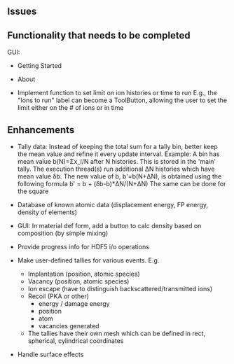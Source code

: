 ## Issues

## Functionality that needs to be completed

GUI:
- Getting Started
- About

- Implement function to set limit on ion histories or time to run
  E.g., the "Ions to run" label can become a ToolButton, allowing the user
  to set the limit either on the # of ions or in time

## Enhancements

- Tally data:
  Instead of keeping the total sum for a tally bin, better keep the
  mean value and refine it every update interval.
  Example: 
    A bin has mean value b(N)=Σx_i/N after N histories. This is stored in the 'main' tally.
    The execution thread(s) run additional ΔN histories which have mean value δb.
    The new value of b, b'=b(N+ΔN), is obtained using the following formula
      b' = b + (δb-b)*ΔN/(N+ΔN)
    The same can be done for the square

- Database of known atomic data (displacement energy, FP energy, density of elements)

- GUI: In material def form, add a button to calc density based on composition (by simple mixing)

- Provide progress info for HDF5 i/o operations

- Make user-defined tallies for various events. E.g.
  - Implantation (position, atomic species)
  - Vacancy (position, atomic species)
  - Ion escape (have to distinguish backscattered/transmitted ions)
  - Recoil (PKA or other)
    - energy / damage energy
    - position
    - atom
    - vacancies generated
  - The tallies have their own mesh which can be defined in rect, spherical, cylindrical coordinates 

- Handle surface effects